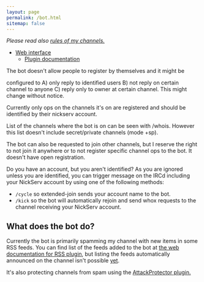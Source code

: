 ```yaml
---
layout: page
permalink: /bot.html
sitemap: false
---
```


*Please read also [rules of my channels.](https://mikaela.info/channel.html)*

* [Web interface](https://bot.mikaela.info)
    * [Plugin documentation](https://bot.mikaela.info/plugindoc/)

The bot doesn't allow people to register by themselves and it might be

configured to A) only reply to identified users B) not reply on certain
channel to anyone C) reply only to owner at certain channel. This might
change without notice.

Currently only ops on the channels it's on are registered and should be
identified by their nickserv account.

List of the channels where the bot is on can be seen with /whois. However
this list doesn't include secret/private channels (mode +sp).

The bot can also be requested to join other channels, but I reserve the
right to not join it anywhere or to not register specific channel ops
to the bot. It doesn't have open registration.

Do you have an account, but you aren't identified? As you are ignored
unless you are identified, you can trigger message on the IRCd including
your NickServ account by using one of the following methods:

* `/cycle` so extended-join sends your account name to the bot.
* `/kick` so the bot will automatically rejoin and send whox requests to
  the channel receiving your NickServ account.

## What does the bot do?

Currently the bot is primarily spamming my channel with new items in some
RSS feeds. You can find list of the feeds added to the bot at
[the web documentation for RSS plugin](https://bot.mikaela.info/plugindoc/RSS/),
but  listing the feeds automatically announced on the channel isn't
possible [yet](https://github.com/ProgVal/Limnoria/issues/1085).

It's also protecting channels from spam using the [AttackProtector plugin.](https://github.com/ProgVal/Supybot-plugins/tree/master/AttackProtector)
